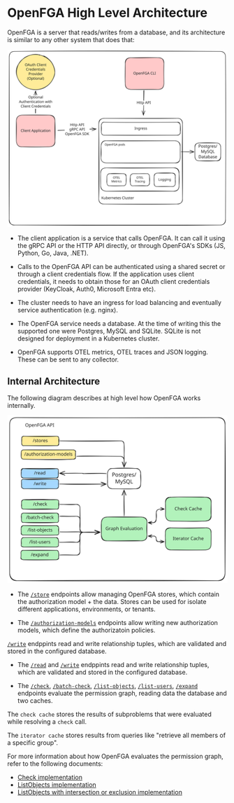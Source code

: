 # OpenFGA High Level Architecture

OpenFGA is a server that reads/writes from a database, and its architecture is similar to any other system that does that:

![basic_architecture](deployment.svg)

- The client application is a service that calls OpenFGA. It can call it using the gRPC API or the HTTP API directly, or through OpenFGA's SDKs (JS, Python, Go, Java, .NET). 

- Calls to the OpenFGA API can be authenticated using a shared secret or through a client credentials flow. If the application uses client credentials, it needs to obtain those for an OAuth client credentials provider (KeyCloak, Auth0, Microsoft Entra etc). 

- The cluster needs to have an ingress for load balancing and eventually service authentication (e.g. nginx).

- The OpenFGA service needs a database. At the time of writing this the supported one were Postgres, MySQL and SQLite. SQLite is not designed for deployment in a Kubernetes cluster.
- OpenFGA supports OTEL metrics, OTEL traces and JSON logging. These can be sent to any collector.

## Internal Architecture

The following diagram describes at high level how OpenFGA works internally. 

![internals](internals.svg)

- The [`/store`](https://openfga.dev/api/service#/Stores/CreateStore) endpoints allow managing OpenFGA stores, which contain the authorization model + the data. Stores can be used for isolate different applications, environments, or tenants.

- The [`/authorization-models`](https://openfga.dev/api/service#/Authorization%20Models/WriteAuthorizationModel) endpoints allow writing new authorization models, which define the authorizatoin policies.

 [`/write`](https://openfga.dev/api/service#/Relationship%20Tuples/Write) endppints read and write relationship tuples, which are validated and stored in the configured database.

- The [`/read`](https://openfga.dev/api/service#/Relationship%20Tuples/Read) and [`/write`](https://openfga.dev/api/service#/Relationship%20Tuples/Write) endppints read and write relationship tuples, which are validated and stored in the configured database.

- The [`/check`](https://openfga.dev/api/service#/Relationship%20Queries/Check), [`/batch-check`](https://openfga.dev/api/service#/Relationship%20Queries/BatchCheck), [`/list-objects`](https://openfga.dev/api/service#/Relationship%20Queries/ListObjects), [`/list-users`](https://openfga.dev/api/service#/Relationship%20Queries/ListUsers), [`/expand`](https://openfga.dev/api/service#/Relationship%20Queries/Expand) endpoints evaluate the permission graph, reading data the database and two caches.

The `check cache` stores the results of subproblems that were evaluated while resolving a `check` call.

The `iterator cache` stores results from queries like "retrieve all members of a specific group".

For more information about how OpenFGA evaluates the permission graph, refer to the following documents:

- [Check implementation](../check/README.md)
- [ListObjects implementation](../check/README.md)
- [ListObjects with intersection or exclusion implementation ](../list_objects/example_with_intersection_or_exclusion/example.md)
